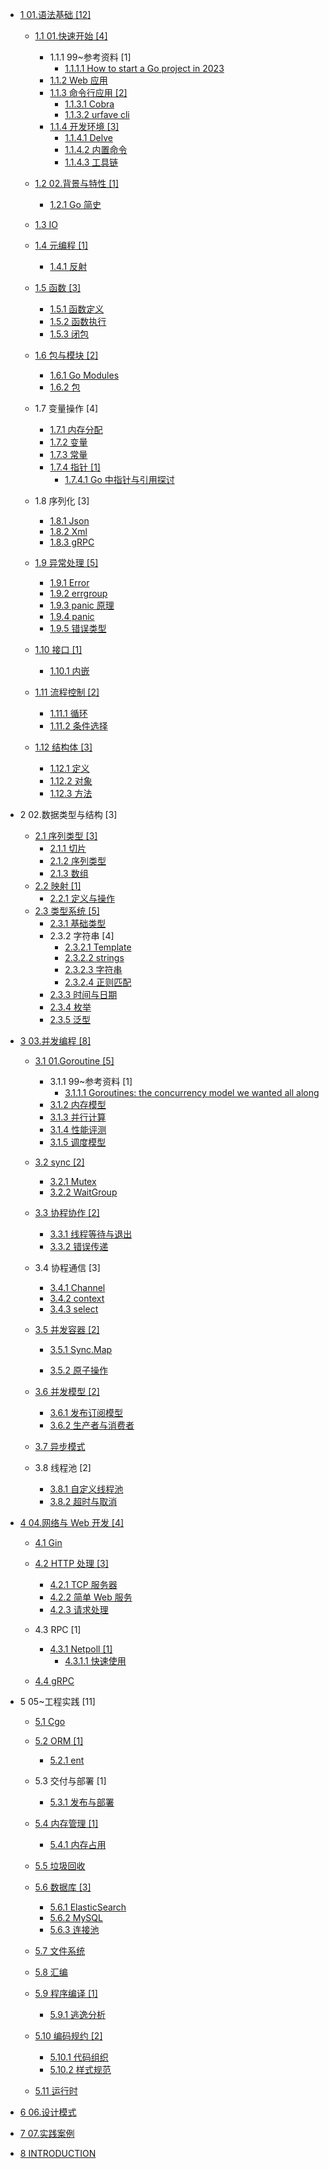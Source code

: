   - [1 01.语法基础 [12]](/01.语法基础/README.md)
    - [1.1 01.快速开始 [4]](/01.语法基础/01.快速开始/README.md)
      - 1.1.1 99~参考资料 [1]
        - [1.1.1.1 How to start a Go project in 2023](/01.语法基础/01.快速开始/99~参考资料/How%20to%20start%20a%20Go%20project%20in%202023.md)
      - [1.1.2 Web 应用](/01.语法基础/01.快速开始/Web%20应用.md)
      - [1.1.3 命令行应用 [2]](/01.语法基础/01.快速开始/命令行应用/README.md)
        - [1.1.3.1 Cobra](/01.语法基础/01.快速开始/命令行应用/Cobra.md)
        - [1.1.3.2 urfave cli](/01.语法基础/01.快速开始/命令行应用/urfave-cli.md)
      - [1.1.4 开发环境 [3]](/01.语法基础/01.快速开始/开发环境/README.md)
        - [1.1.4.1 Delve](/01.语法基础/01.快速开始/开发环境/Delve.md)
        - [1.1.4.2 内置命令](/01.语法基础/01.快速开始/开发环境/内置命令.md)
        - [1.1.4.3 工具链](/01.语法基础/01.快速开始/开发环境/工具链.md)
    - [1.2 02.背景与特性 [1]](/01.语法基础/02.背景与特性/README.md)
      - [1.2.1 Go 简史](/01.语法基础/02.背景与特性/Go%20简史.md)
    - [1.3 IO](/01.语法基础/IO/README.md)
      
    - [1.4 元编程 [1]](/01.语法基础/元编程/README.md)
      - [1.4.1 反射](/01.语法基础/元编程/反射.md)
    - [1.5 函数 [3]](/01.语法基础/函数/README.md)
      - [1.5.1 函数定义](/01.语法基础/函数/函数定义.md)
      - [1.5.2 函数执行](/01.语法基础/函数/函数执行.md)
      - [1.5.3 闭包](/01.语法基础/函数/闭包.md)
    - [1.6 包与模块 [2]](/01.语法基础/包与模块/README.md)
      - [1.6.1 Go Modules](/01.语法基础/包与模块/Go%20Modules.md)
      - [1.6.2 包](/01.语法基础/包与模块/包.md)
    - 1.7 变量操作 [4]
      - [1.7.1 内存分配](/01.语法基础/变量操作/内存分配.md)
      - [1.7.2 变量](/01.语法基础/变量操作/变量.md)
      - [1.7.3 常量](/01.语法基础/变量操作/常量.md)
      - [1.7.4 指针 [1]](/01.语法基础/变量操作/指针/README.md)
        - [1.7.4.1 Go 中指针与引用探讨](/01.语法基础/变量操作/指针/Go%20中指针与引用探讨.md)
    - 1.8 序列化 [3]
      - [1.8.1 Json](/01.语法基础/序列化/Json.md)
      - [1.8.2 Xml](/01.语法基础/序列化/Xml.md)
      - [1.8.3 gRPC](/01.语法基础/序列化/gRPC.md)
    - [1.9 异常处理 [5]](/01.语法基础/异常处理/README.md)
      - [1.9.1 Error](/01.语法基础/异常处理/Error.md)
      - [1.9.2 errgroup](/01.语法基础/异常处理/errgroup.md)
      - [1.9.3 panic 原理](/01.语法基础/异常处理/panic%20原理.md)
      - [1.9.4 panic](/01.语法基础/异常处理/panic.md)
      - [1.9.5 错误类型](/01.语法基础/异常处理/错误类型.md)
    - [1.10 接口 [1]](/01.语法基础/接口/README.md)
      - [1.10.1 内嵌](/01.语法基础/接口/内嵌.md)
    - [1.11 流程控制 [2]](/01.语法基础/流程控制/README.md)
      - [1.11.1 循环](/01.语法基础/流程控制/循环.md)
      - [1.11.2 条件选择](/01.语法基础/流程控制/条件选择.md)
    - [1.12 结构体 [3]](/01.语法基础/结构体/README.md)
      - [1.12.1 定义](/01.语法基础/结构体/定义.md)
      - [1.12.2 对象](/01.语法基础/结构体/对象.md)
      - [1.12.3 方法](/01.语法基础/结构体/方法.md)
  - 2 02.数据类型与结构 [3]
    - [2.1 序列类型 [3]](/02.数据类型与结构/序列类型/README.md)
      - [2.1.1 切片](/02.数据类型与结构/序列类型/切片.md)
      - [2.1.2 序列类型](/02.数据类型与结构/序列类型/序列类型.md)
      - [2.1.3 数组](/02.数据类型与结构/序列类型/数组.md)
    - [2.2 映射 [1]](/02.数据类型与结构/映射/README.md)
      - [2.2.1 定义与操作](/02.数据类型与结构/映射/定义与操作.md)
    - [2.3 类型系统 [5]](/02.数据类型与结构/类型系统/README.md)
      - [2.3.1 基础类型](/02.数据类型与结构/类型系统/基础类型.md)
      - 2.3.2 字符串 [4]
        - [2.3.2.1 Template](/02.数据类型与结构/类型系统/字符串/Template.md)
        - [2.3.2.2 strings](/02.数据类型与结构/类型系统/字符串/strings.md)
        - [2.3.2.3 字符串](/02.数据类型与结构/类型系统/字符串/字符串.md)
        - [2.3.2.4 正则匹配](/02.数据类型与结构/类型系统/字符串/正则匹配.md)
      - [2.3.3 时间与日期](/02.数据类型与结构/类型系统/时间与日期.md)
      - [2.3.4 枚举](/02.数据类型与结构/类型系统/枚举.md)
      - [2.3.5 泛型](/02.数据类型与结构/类型系统/泛型.md)
  - [3 03.并发编程 [8]](/03.并发编程/README.md)
    - [3.1 01.Goroutine [5]](/03.并发编程/01.Goroutine/README.md)
      - 3.1.1 99~参考资料 [1]
        - [3.1.1.1 Goroutines: the concurrency model we wanted all along](/03.并发编程/01.Goroutine/99~参考资料/2023-Goroutines:%20the%20concurrency%20model%20we%20wanted%20all%20along.md)
      - [3.1.2 内存模型](/03.并发编程/01.Goroutine/内存模型.md)
      - [3.1.3 并行计算](/03.并发编程/01.Goroutine/并行计算.md)
      - [3.1.4 性能评测](/03.并发编程/01.Goroutine/性能评测.md)
      - [3.1.5 调度模型](/03.并发编程/01.Goroutine/调度模型.md)
    - [3.2 sync [2]](/03.并发编程/sync/README.md)
      - [3.2.1 Mutex](/03.并发编程/sync/Mutex.md)
      - [3.2.2 WaitGroup](/03.并发编程/sync/WaitGroup.md)
    - [3.3 协程协作 [2]](/03.并发编程/协程协作/README.md)
      - [3.3.1 线程等待与退出](/03.并发编程/协程协作/线程等待与退出.md)
      - [3.3.2 错误传递](/03.并发编程/协程协作/错误传递.md)
    - 3.4 协程通信 [3]
      - [3.4.1 Channel](/03.并发编程/协程通信/Channel.md)
      - [3.4.2 context](/03.并发编程/协程通信/context.md)
      - [3.4.3 select](/03.并发编程/协程通信/select.md)
    - [3.5 并发容器 [2]](/03.并发编程/并发容器/README.md)
      - [3.5.1 Sync.Map](/03.并发编程/并发容器/Sync.Map/README.md)
        
      - [3.5.2 原子操作](/03.并发编程/并发容器/原子操作.md)
    - [3.6 并发模型 [2]](/03.并发编程/并发模型/README.md)
      - [3.6.1 发布订阅模型](/03.并发编程/并发模型/发布订阅模型.md)
      - [3.6.2 生产者与消费者](/03.并发编程/并发模型/生产者与消费者.md)
    - [3.7 异步模式](/03.并发编程/异步模式/README.md)
      
    - 3.8 线程池 [2]
      - [3.8.1 自定义线程池](/03.并发编程/线程池/自定义线程池.md)
      - [3.8.2 超时与取消](/03.并发编程/线程池/超时与取消.md)
  - [4 04.网络与 Web 开发 [4]](/04.网络与%20Web%20开发/README.md)
    - [4.1 Gin](/04.网络与%20Web%20开发/Gin/README.md)
      
    - [4.2 HTTP 处理 [3]](/04.网络与%20Web%20开发/HTTP%20处理/README.md)
      - [4.2.1 TCP 服务器](/04.网络与%20Web%20开发/HTTP%20处理/TCP%20服务器.md)
      - [4.2.2 简单 Web 服务](/04.网络与%20Web%20开发/HTTP%20处理/简单%20Web%20服务.md)
      - [4.2.3 请求处理](/04.网络与%20Web%20开发/HTTP%20处理/请求处理.md)
    - 4.3 RPC [1]
      - [4.3.1 Netpoll [1]](/04.网络与%20Web%20开发/RPC/Netpoll/README.md)
        - [4.3.1.1 快速使用](/04.网络与%20Web%20开发/RPC/Netpoll/快速使用.md)
    - [4.4 gRPC](/04.网络与%20Web%20开发/gRPC/README.md)
      
  - 5 05~工程实践 [11]
    - [5.1 Cgo](/05~工程实践/Cgo/README.md)
      
    - [5.2 ORM [1]](/05~工程实践/ORM/README.md)
      - [5.2.1 ent](/05~工程实践/ORM/ent/README.md)
        
    - 5.3 交付与部署 [1]
      - [5.3.1 发布与部署](/05~工程实践/交付与部署/发布与部署.md)
    - [5.4 内存管理 [1]](/05~工程实践/内存管理/README.md)
      - [5.4.1 内存占用](/05~工程实践/内存管理/内存占用.md)
    - [5.5 垃圾回收](/05~工程实践/垃圾回收/README.md)
      
    - [5.6 数据库 [3]](/05~工程实践/数据库/README.md)
      - [5.6.1 ElasticSearch](/05~工程实践/数据库/ElasticSearch.md)
      - [5.6.2 MySQL](/05~工程实践/数据库/MySQL.md)
      - [5.6.3 连接池](/05~工程实践/数据库/连接池.md)
    - [5.7 文件系统](/05~工程实践/文件系统/README.md)
      
    - [5.8 汇编](/05~工程实践/汇编/README.md)
      
    - [5.9 程序编译 [1]](/05~工程实践/程序编译/README.md)
      - [5.9.1 逃逸分析](/05~工程实践/程序编译/逃逸分析.md)
    - [5.10 编码规约 [2]](/05~工程实践/编码规约/README.md)
      - [5.10.1 代码组织](/05~工程实践/编码规约/代码组织.md)
      - [5.10.2 样式规范](/05~工程实践/编码规约/样式规范.md)
    - [5.11 运行时](/05~工程实践/运行时/README.md)
      
  - [6 06.设计模式](/06.设计模式/README.md)
    
  - [7 07.实践案例](/07.实践案例/README.md)
    
  - [8 INTRODUCTION](/INTRODUCTION.md)
